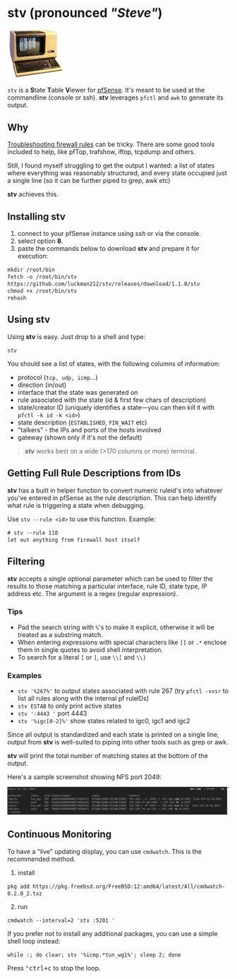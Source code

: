 # stv (pronounced _"Steve"_)

<img src="steve.png" width="128">

`stv` is a **S**tate **T**able **V**iewer for [pfSense](https://github.com/pfsense/pfsense/). It's meant to be used at the commandline (console or ssh). **stv** leverages `pfctl` and `awk` to generate its output.

## Why

[Troubleshooting firewall rules](https://docs.netgate.com/pfsense/en/latest/troubleshooting/firewall.html) can be tricky. There are some good tools included to help, like pfTop, trafshow, iftop, tcpdump and others.

Still, I found myself struggling to get the output I wanted: a list of states where everything was reasonably structured, and every state occupied just a single line (so it can be further piped to grep, awk etc)

**stv** achieves this.

## Installing stv

1. connect to your pfSense instance using ssh or via the console.
2. select option **8**.
3. paste the commands below to download **stv** and prepare it for execution:
```
mkdir /root/bin
fetch -o /root/bin/stv https://github.com/luckman212/stv/releases/download/1.1.0/stv
chmod +x /root/bin/stv
rehash
```

## Using stv

Using **stv** is easy. Just drop to a shell and type:
```shell
stv
```
You should see a list of states, with the following columns of information:

- protocol (`tcp, udp, icmp`...)
- direction (in/out)
- interface that the state was generated on
- rule associated with the state (id & first few chars of description)
- state/creator ID (uniquely identifies a state—you can then kill it with `pfctl -k id -k <id>`)
- state description (`ESTABLISHED`, `FIN_WAIT` etc)
- "talkers" - the IPs and ports of the hosts involved
- gateway (shown only if it's not the default)

> **stv** works best on a wide (>170 columns or more) terminal.

## Getting Full Rule Descriptions from IDs

**stv** has a built in helper function to convert numeric ruleid's into whatever you've entered in pfSense as the rule description. This can help identify what rule is triggering a state when debugging.

Use `stv --rule <id>` to use this function. Example:
```
# stv --rule 110
let out anything from firewall host itself
```

## Filtering

**stv** accepts a single optional parameter which can be used to filter the results to those matching a particular interface, rule ID, state type, IP address etc. The argument is a regex (regular expression).

### Tips

- Pad the search string with `%`'s to make it explicit, otherwise it will be treated as a substring match.
- When entering expressions with special characters like `[]` or `.*` enclose them in single quotes to avoid shell interpretation.
- To search for a literal `[` or `]`, use `\\[` and `\\]`

### Examples

- `stv '%267%'` to output states associated with rule 267 (try `pfctl -vvsr` to list all rules along with the internal pf ruleIDs)
- `stv ESTAB` to only print active states
- `stv ':4443 '` port 4443
- `stv '%igc[0-2]%'` show states related to igc0, igc1 and igc2

Since all output is standardized and each state is printed on a single line, output from **stv** is well-suited to piping into other tools such as grep or awk.

**stv** will print the total number of matching states at the bottom of the output.

Here's a sample screenshot showing NFS port 2049:

<img src="screenshot.png" width="1024">

## Continuous Monitoring

To have a "live" updating display, you can use `cmdwatch`. This is the recommended method.

1. install
```shell
pkg add https://pkg.freebsd.org/FreeBSD:12:amd64/latest/All/cmdwatch-0.2.0_2.txz
```

2. run
```shell
cmdwatch --interval=2 'stv :5201 '
```

If you prefer not to install any additional packages, you can use a simple shell loop instead:
```
while :; do clear; stv '%icmp.*tun_wg1%'; sleep 2; done
```

Press <kbd>⌃ctrl+c</kbd> to stop the loop.
